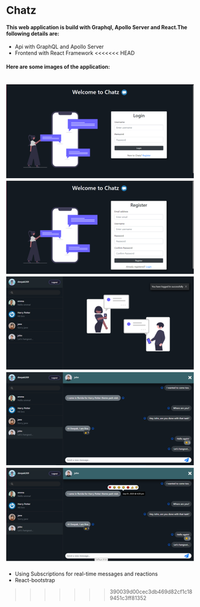 # Chatz
#### This web application is build with Graphql, Apollo Server and React.The following details are:
* Api with GraphQL and Apollo Server
* Frontend with React Framework 
<<<<<<< HEAD

#### Here are some images of the application:
![I1](/images/I1.png)
![I2](/images/I2.png)
![I3](/images/I3.png)
![I4](/images/I4.png)
![I5](/images/I5.png)
=======
* Using Subscriptions for real-time messages and reactions
* React-bootstrap
>>>>>>> 390039d00cec3db469d82cf1c189451c3ff81352
